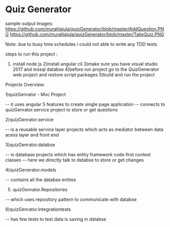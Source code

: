 Quiz Generator
=============
sample output images:  https://github.com/muralijajula/quizGenerator/blob/master/AddQuestion.PNG
                       https://github.com/muralijajula/quizGenerator/blob/master/TakeQuiz.PNG
                       
Note: due to busy time schedules i could not able to write any TDD tests.

steps to run this project :


1) install node js
2)install angular cli
3)make sure you have visual studio 2017 and mssql databse
4)before run project go to the QuizGenerator web project and restore script packages
5)build and run the project


Projects Overview:

1)quizGenrator - Mvc Project

  -- it uses angular 5 features to create single page application
  -- connects to quizGenrator.service project to store or get questions

2)quizGenrator.service 

  -- is a reusable service layer projects which acts as mediator between data acess layer and front end

3)quizGenrator.databse

 -- is database projects which has entity framework code first context classes
 -- here we directly talk to databse to store or get changes

4)quizGenerator.models

 -- contains all the databse entites

5) quizGenrator.Repositories

  -- which uses repository pattern to communicate with databse

6)quizGenrator.Integrationtests

  -- has few tests to test data is saving in databse






